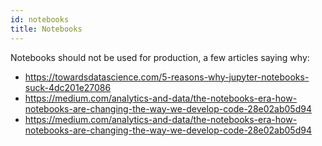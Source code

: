 ```yaml
---
id: notebooks
title: Notebooks
---
```


Notebooks should not be used for production, a few articles saying why:

- https://towardsdatascience.com/5-reasons-why-jupyter-notebooks-suck-4dc201e27086
- https://medium.com/analytics-and-data/the-notebooks-era-how-notebooks-are-changing-the-way-we-develop-code-28e02ab05d94
- https://medium.com/analytics-and-data/the-notebooks-era-how-notebooks-are-changing-the-way-we-develop-code-28e02ab05d94
